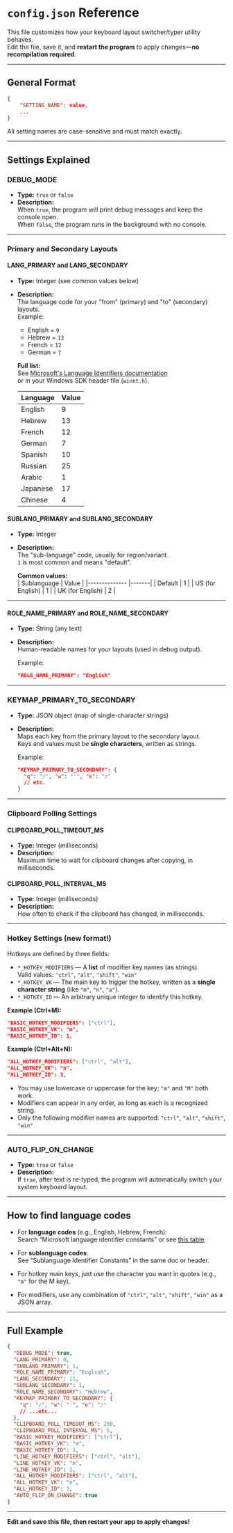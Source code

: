 # `config.json` Reference

This file customizes how your keyboard layout switcher/typer utility behaves.  
Edit the file, save it, and **restart the program** to apply changes—**no recompilation required**.

---

## **General Format**
```json
{
    "SETTING_NAME": value,
    ...
}
```

All setting names are case-sensitive and must match exactly.

---

## **Settings Explained**

### **DEBUG_MODE**
- **Type:** `true` or `false`
- **Description:**  
  When `true`, the program will print debug messages and keep the console open.  
  When `false`, the program runs in the background with no console.

---

### **Primary and Secondary Layouts**

#### **LANG_PRIMARY** and **LANG_SECONDARY**
- **Type:** Integer (see common values below)
- **Description:**  
  The language code for your "from" (primary) and "to" (secondary) layouts.  
  Example:
  - English = `9`
  - Hebrew = `13`
  - French = `12`
  - German = `7`

  **Full list:**  
  See [Microsoft's Language Identifiers documentation](https://learn.microsoft.com/en-us/windows/win32/intl/language-identifiers)  
  or in your Windows SDK header file (`winnt.h`).

  | Language      | Value |
    |---------------|-------|
  | English       | 9     |
  | Hebrew        | 13    |
  | French        | 12    |
  | German        | 7     |
  | Spanish       | 10    |
  | Russian       | 25    |
  | Arabic        | 1     |
  | Japanese      | 17    |
  | Chinese       | 4     |

#### **SUBLANG_PRIMARY** and **SUBLANG_SECONDARY**
- **Type:** Integer
- **Description:**  
  The "sub-language" code, usually for region/variant.  
  `1` is most common and means "default".

  **Common values:**  
  | Sublanguage   | Value |
  |-------------- |-------|
  | Default       | 1     |
  | US (for English) | 1  |
  | UK (for English) | 2  |

---

#### **ROLE_NAME_PRIMARY** and **ROLE_NAME_SECONDARY**
- **Type:** String (any text)
- **Description:**  
  Human-readable names for your layouts (used in debug output).

  Example:
  ```json
  "ROLE_NAME_PRIMARY": "English"
  ```

---

### **KEYMAP_PRIMARY_TO_SECONDARY**
- **Type:** JSON object (map of single-character strings)
- **Description:**  
  Maps each key from the primary layout to the secondary layout.  
  Keys and values must be **single characters**, written as strings.

  Example:
  ```json
  "KEYMAP_PRIMARY_TO_SECONDARY": {
    "q": "/", "w": "'", "e": "ק"
    // etc.
  }
  ```

---

### **Clipboard Polling Settings**

#### **CLIPBOARD_POLL_TIMEOUT_MS**
- **Type:** Integer (milliseconds)
- **Description:**  
  Maximum time to wait for clipboard changes after copying, in milliseconds.

#### **CLIPBOARD_POLL_INTERVAL_MS**
- **Type:** Integer (milliseconds)
- **Description:**  
  How often to check if the clipboard has changed, in milliseconds.

---

### **Hotkey Settings (new format!)**

Hotkeys are defined by three fields:
- `*_HOTKEY_MODIFIERS` — A **list** of modifier key names (as strings).  
  Valid values: `"ctrl"`, `"alt"`, `"shift"`, `"win"`
- `*_HOTKEY_VK` — The main key to trigger the hotkey, written as a **single character string** (like `"m"`, `"n"`, `"a"`).
- `*_HOTKEY_ID` — An arbitrary unique integer to identify this hotkey.

**Example (Ctrl+M):**
```json
"BASIC_HOTKEY_MODIFIERS": ["ctrl"],
"BASIC_HOTKEY_VK": "m",
"BASIC_HOTKEY_ID": 1,
```

**Example (Ctrl+Alt+N):**
```json
"ALL_HOTKEY_MODIFIERS": ["ctrl", "alt"],
"ALL_HOTKEY_VK": "n",
"ALL_HOTKEY_ID": 3,
```

- You may use lowercase or uppercase for the key; `"m"` and `"M"` both work.
- Modifiers can appear in any order, as long as each is a recognized string.
- Only the following modifier names are supported: `"ctrl"`, `"alt"`, `"shift"`, `"win"`

---

### **AUTO_FLIP_ON_CHANGE**
- **Type:** `true` or `false`
- **Description:**  
  If `true`, after text is re-typed, the program will automatically switch your system keyboard layout.

---

## **How to find language codes**

- For **language codes** (e.g., English, Hebrew, French):  
  Search “Microsoft language identifier constants” or see [this table](https://learn.microsoft.com/en-us/windows/win32/intl/language-identifiers).

- For **sublanguage codes**:  
  See “Sublanguage Identifier Constants” in the same doc or header.

- For hotkey main keys, just use the character you want in quotes (e.g., `"m"` for the M key).
- For modifiers, use any combination of `"ctrl"`, `"alt"`, `"shift"`, `"win"` as a JSON array.

---

## **Full Example**

```json
{
  "DEBUG_MODE": true,
  "LANG_PRIMARY": 9,
  "SUBLANG_PRIMARY": 1,
  "ROLE_NAME_PRIMARY": "English",
  "LANG_SECONDARY": 13,
  "SUBLANG_SECONDARY": 1,
  "ROLE_NAME_SECONDARY": "Hebrew",
  "KEYMAP_PRIMARY_TO_SECONDARY": {
    "q": "/", "w": "'", "e": "ק"
    // ...etc...
  },
  "CLIPBOARD_POLL_TIMEOUT_MS": 200,
  "CLIPBOARD_POLL_INTERVAL_MS": 5,
  "BASIC_HOTKEY_MODIFIERS": ["ctrl"],
  "BASIC_HOTKEY_VK": "m",
  "BASIC_HOTKEY_ID": 1,
  "LINE_HOTKEY_MODIFIERS": ["ctrl", "alt"],
  "LINE_HOTKEY_VK": "m",
  "LINE_HOTKEY_ID": 2,
  "ALL_HOTKEY_MODIFIERS": ["ctrl", "alt"],
  "ALL_HOTKEY_VK": "n",
  "ALL_HOTKEY_ID": 3,
  "AUTO_FLIP_ON_CHANGE": true
}
```

---

**Edit and save this file, then restart your app to apply changes!**

